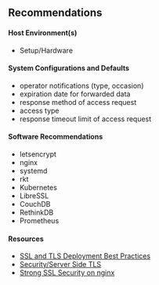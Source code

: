 ## Recommendations




#### Host Environment(s)

+   Setup/Hardware



#### System Configurations and Defaults

+   operator notifications (type, occasion)
+   expiration date for forwarded data 
+   response method of access request
+   access type
+   response timeout limit of access request



#### Software Recommendations


+   letsencrypt
+   nginx
+   systemd
+   rkt
+   Kubernetes
+   LibreSSL
+   CouchDB
+   RethinkDB
+   Prometheus



#### Resources

+   [SSL and TLS Deployment Best Practices](https://github.com/ssllabs/research/wiki/SSL-and-TLS-Deployment-Best-Practices)
+   [Security/Server Side TLS](https://wiki.mozilla.org/Security/Server_Side_TLS)
+   [Strong SSL Security on nginx](https://raymii.org/s/tutorials/Strong_SSL_Security_On_nginx.html)

